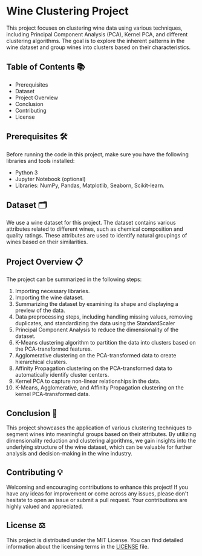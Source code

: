 # Wine Clustering Project 

This project focuses on clustering wine data using various techniques, including Principal Component Analysis (PCA), Kernel PCA, and different clustering algorithms. The goal is to explore the inherent patterns in the wine dataset and group wines into clusters based on their characteristics.

## Table of Contents 📚

- Prerequisites
- Dataset
- Project Overview
- Conclusion
- Contributing
- License

## Prerequisites 🛠️
Before running the code in this project, make sure you have the following libraries and tools installed:
- Python 3
- Jupyter Notebook (optional)
- Libraries: NumPy, Pandas, Matplotlib, Seaborn, Scikit-learn.

## Dataset 🗂️

We use a wine dataset for this project. The dataset contains various attributes related to different wines, such as chemical composition and quality ratings. These attributes are used to identify natural groupings of wines based on their similarities.

## Project Overview 📋
The project can be summarized in the following steps:
1. Importing necessary libraries.
2. Importing the wine dataset.
3. Summarizing the dataset by examining its shape and displaying a preview of the data.
4. Data preprocessing steps, including handling missing values, removing duplicates, and standardizing the data using the StandardScaler
5. Principal Component Analysis to reduce the dimensionality of the dataset.
6. K-Means clustering algorithm to partition the data into clusters based on the PCA-transformed features.
7. Agglomerative clustering on the PCA-transformed data to create hierarchical clusters.
8. Affinity Propagation clustering on the PCA-transformed data to automatically identify cluster centers.
9. Kernel PCA to capture non-linear relationships in the data.
10. K-Means, Agglomerative, and Affinity Propagation clustering on the kernel PCA-transformed data.

## Conclusion 🏁

This project showcases the application of various clustering techniques to segment wines into meaningful groups based on their attributes. By utilizing dimensionality reduction and clustering algorithms, we gain insights into the underlying structure of the wine dataset, which can be valuable for further analysis and decision-making in the wine industry.

## Contributing 💡

Welcoming and encouraging contributions to enhance this project! If you have any ideas for improvement or come across any issues, please don't hesitate to open an issue or submit a pull request. Your contributions are highly valued and appreciated.

## License ⚖️

This project is distributed under the MIT License. You can find detailed information about the licensing terms in the [LICENSE](LICENSE) file.
